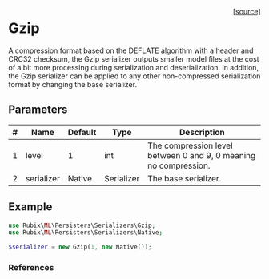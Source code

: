 <span style="float:right;"><a href="https://github.com/RubixML/ML/blob/master/src/Persisters/Serializers/Gzip.php">[source]</a></span>

# Gzip
A compression format based on the DEFLATE algorithm with a header and CRC32 checksum, the Gzip serializer outputs smaller model files at the cost of a bit more processing during serialization and deserialization. In addition, the Gzip serializer can be applied to any other non-compressed serialization format by changing the base serializer.

## Parameters
| # | Name | Default | Type | Description |
|---|---|---|---|---|
| 1 | level | 1 | int | The compression level between 0 and 9, 0 meaning no compression. |
| 2 | serializer | Native | Serializer | The base serializer. |

## Example
```php
use Rubix\ML\Persisters\Serializers\Gzip;
use Rubix\ML\Persisters\Serializers\Native;

$serializer = new Gzip(1, new Native());
```

### References
[^1]: P. Deutsch. (1996). RFC 1951 - DEFLATE Compressed Data Format Specification version.

